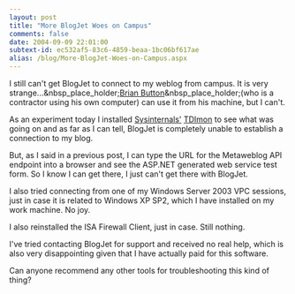 ```yaml
---
layout: post
title: "More BlogJet Woes on Campus"
comments: false
date: 2004-09-09 22:01:00
subtext-id: ec532af5-83c6-4859-beaa-1bc06bf617ae
alias: /blog/More-BlogJet-Woes-on-Campus.aspx
---
```



I still can't get BlogJet to connect to my weblog from campus. It is very strange...&nbsp_place_holder;[Brian Button](http://dotnetjunkies.com/WebLog/oneagilecoder/)&nbsp_place_holder;(who is a contractor using his own computer) can use it from his machine, but I can't.

As an experiment today I installed [Sysinternals'](http://www.sysinternals.com/) [TDImon](http://www.sysinternals.com/ntw2k/freeware/tdimon.shtml) to see what was going on and as far as I can tell, BlogJet is completely unable to establish a connection to my blog.

But, as I said in a previous post, I can type the URL for the Metaweblog API endpoint into a browser and see the ASP.NET generated web service test form. So I know I can get there, I just can't get there with BlogJet.

I also tried connecting from one of my Windows Server 2003 VPC sessions, just in case it is related to Windows XP SP2, which I have installed on my work machine. No joy.

I also reinstalled the ISA Firewall Client, just in case. Still nothing.

I've tried contacting BlogJet for support and received no real help, which is also very disappointing given that I have actually paid for this software.

Can anyone recommend any other tools for troubleshooting this kind of thing?
